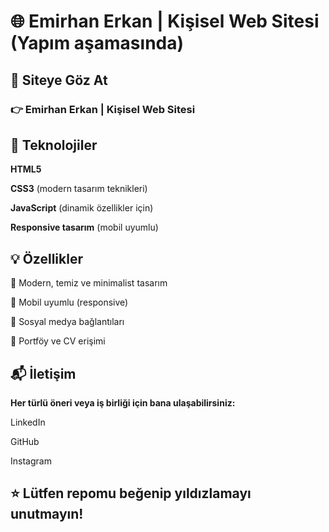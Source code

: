 # 🌐 Emirhan Erkan | Kişisel Web Sitesi (Yapım aşamasında)



## 🚀 Siteye Göz At
### 👉 Emirhan Erkan | Kişisel Web Sitesi

## 🔧 Teknolojiler
**HTML5**

**CSS3** (modern tasarım teknikleri)

**JavaScript** (dinamik özellikler için)

**Responsive tasarım** (mobil uyumlu)


## 💡 Özellikler
🌙 Modern, temiz ve minimalist tasarım

📱 Mobil uyumlu (responsive)

🔗 Sosyal medya bağlantıları

📄 Portföy ve CV erişimi

## 📬 İletişim
**Her türlü öneri veya iş birliği için bana ulaşabilirsiniz:**

LinkedIn

GitHub

Instagram




## ⭐️ **Lütfen repomu beğenip yıldızlamayı unutmayın!**
